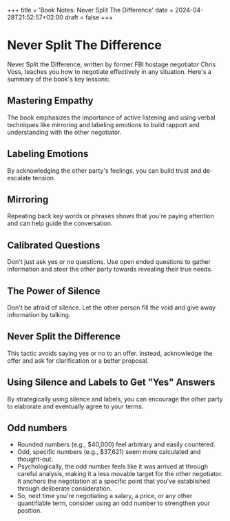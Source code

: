 +++
title = 'Book Notes: Never Split The Difference'
date = 2024-04-28T21:52:57+02:00
draft = false
+++
# Never Split The Difference

Never Split the Difference, written by former FBI hostage negotiator Chris Voss, teaches you how to negotiate effectively in any situation. Here's a summary of the book's key lessons:

## Mastering Empathy
The book emphasizes the importance of active listening and using verbal techniques like mirroring and labeling emotions to build rapport and understanding with the other negotiator.

## Labeling Emotions
By acknowledging the other party's feelings, you can build trust and de-escalate tension.

## Mirroring
Repeating back key words or phrases shows that you're paying attention and can help guide the conversation.

## Calibrated Questions
Don't just ask yes or no questions. Use open ended questions to gather information and steer the other party towards revealing their true needs.

## The Power of Silence
Don't be afraid of silence. Let the other person fill the void and give away information by talking.

## Never Split the Difference
This tactic avoids saying yes or no to an offer. Instead, acknowledge the offer and ask for clarification or a better proposal.

## Using Silence and Labels to Get "Yes" Answers
By strategically using silence and labels, you can encourage the other party to elaborate and eventually agree to your terms.

## Odd numbers
- Rounded numbers (e.g., $40,000) feel arbitrary and easily countered.
- Odd, specific numbers (e.g., $37,621) seem more calculated and thought-out.
- Psychologically, the odd number feels like it was arrived at through careful analysis, making it a less movable target for the other negotiator. It anchors the negotiation at a specific point that you've established through deliberate consideration.
- So, next time you're negotiating a salary, a price, or any other quantifiable term, consider using an odd number to strengthen your position.
